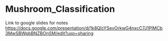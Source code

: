 # Mushroom_Classification

Link to google slides for notes
https://docs.google.com/presentation/d/1k8QlcYSevOrkwG4nxcC7J1PIMCb3MwSBWpbBNZBOnSM/edit?usp=sharing

